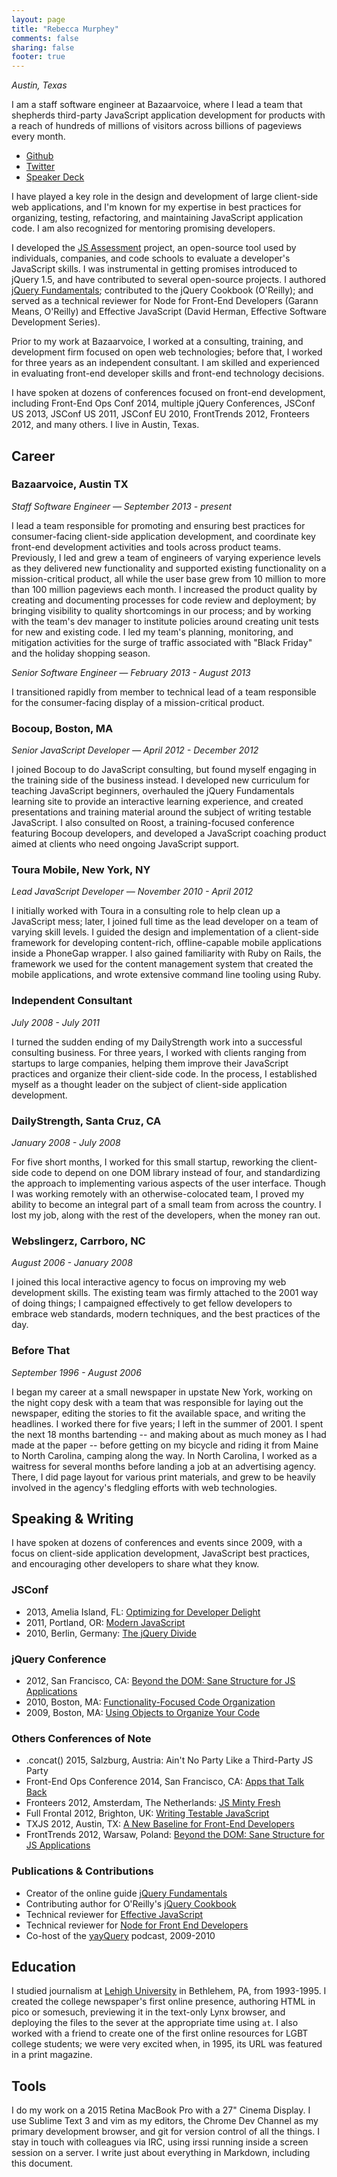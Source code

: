 ```yaml
---
layout: page
title: "Rebecca Murphey"
comments: false
sharing: false
footer: true
---
```


*Austin, Texas*

I am a staff software engineer at Bazaarvoice, where I lead a
team that shepherds third-party JavaScript application development for
products with a reach of hundreds of millions of visitors across billions of
pageviews every month.

- [Github](https://github.com/rmurphey)
- [Twitter](https://twitter.com/rmurphey)
- [Speaker Deck](http://speakerdeck.com/rmurphey)

I have played a key role in the design and development of large client-side
web applications, and I'm known for my expertise in best practices for
organizing, testing, refactoring, and maintaining JavaScript application code.
I am also recognized for mentoring promising developers.

I developed the [JS Assessment](https://github.com/rmurphey/js-assessment)
project, an open-source tool used by individuals, companies, and
code schools to evaluate a developer's JavaScript skills. I was instrumental
in getting promises introduced to jQuery 1.5, and have contributed to several
open-source projects. I authored [jQuery Fundamentals](http://jqfundamentals.com/);
contributed to the jQuery Cookbook (O'Reilly); and served as a technical
reviewer for Node for Front-End Developers (Garann Means, O'Reilly) and
Effective JavaScript (David Herman, Effective Software Development Series).

Prior to my work at Bazaarvoice, I worked at a consulting, training,
and development firm focused on open web technologies; before that, I worked
for three years as an independent consultant. I am skilled and experienced
in evaluating front-end developer skills and front-end technology decisions.

I have spoken at dozens of conferences focused on front-end development,
including Front-End Ops Conf 2014, multiple jQuery Conferences, JSConf US
2013, JSConf US 2011, JSConf EU 2010, FrontTrends 2012, Fronteers 2012, and
many others. I live in Austin, Texas.

## Career

### Bazaarvoice, Austin TX
*Staff Software Engineer &mdash; September 2013 - present*

I lead a team responsible for promoting and ensuring best practices for
consumer-facing client-side application development, and coordinate key
front-end development activities and tools across product teams. Previously, I
led and grew a team of engineers of varying experience levels as they delivered new
functionality and supported existing functionality on a mission-critical
product, all while the user base grew from 10 million to more than 100 million
pageviews each month. I increased the product quality by creating and
documenting processes for code review and deployment; by bringing visibility
to quality shortcomings in our process; and by working with the
team's dev manager to institute policies around creating unit tests for new
and existing code. I led my team's planning, monitoring, and mitigation
activities for the surge of traffic associated with "Black Friday" and the
holiday shopping season.

*Senior Software Engineer &mdash; February 2013 - August 2013*

I transitioned rapidly from member to technical lead of a team responsible
for the consumer-facing display of a mission-critical product.

### Bocoup, Boston, MA
*Senior JavaScript Developer &mdash; April 2012 - December 2012*

I joined Bocoup to do JavaScript consulting, but found myself engaging in the
training side of the business instead. I developed new curriculum for teaching
JavaScript beginners, overhauled the jQuery Fundamentals learning site to
provide an interactive learning experience, and created presentations and
training material around the subject of writing testable JavaScript. I also
consulted on Roost, a training-focused conference featuring Bocoup developers,
and developed a JavaScript coaching product aimed at clients who need ongoing
JavaScript support.

### Toura Mobile, New York, NY
*Lead JavaScript Developer &mdash; November 2010 - April 2012*

I initially worked with Toura in a consulting role to help clean up a JavaScript
mess; later, I joined full time as the lead developer on a team of varying skill
levels. I guided the design and implementation of a client-side
framework for developing content-rich, offline-capable mobile applications
inside a PhoneGap wrapper. I also gained familiarity with Ruby on Rails, the
framework we used for the content management system that created the mobile
applications, and wrote extensive command line tooling using Ruby.

### Independent Consultant
*July 2008 - July 2011*

I turned the sudden ending of my DailyStrength work into a successful
consulting business. For three years, I worked with clients ranging from
startups to large companies, helping them improve their JavaScript practices
and organize their client-side code. In the process, I established myself as a
thought leader on the subject of client-side application development.

### DailyStrength, Santa Cruz, CA
*January 2008 - July 2008*

For five short months, I worked for this small startup, reworking the
client-side code to depend on one DOM library instead of four, and standardizing the
approach to implementing various aspects of the user interface. Though I was
working remotely with an otherwise-colocated team, I proved my ability to become an
integral part of a small team from across the country. I lost my job, along
with the rest of the developers, when the money ran out.

### Webslingerz, Carrboro, NC
*August 2006 - January 2008*

I joined this local interactive agency to focus on improving my web development
skills. The existing team was firmly attached to the 2001 way of doing things;
I campaigned effectively to get fellow developers to embrace web standards,
modern techniques, and the best practices of the day.

### Before That
*September 1996 - August 2006*

I began my career at a small newspaper in upstate New York, working on the
night copy desk with a team that was responsible for laying out the newspaper,
editing the stories to fit the available space, and writing the headlines. I
worked there for five years; I left in the summer of 2001. I spent the next 18
months bartending -- and making about as much money as I had made at the paper
-- before getting on my bicycle and riding it from Maine to North Carolina,
camping along the way. In North Carolina, I worked as a waitress for several
months before landing a job at an advertising agency. There, I did page layout
for various print materials, and grew to be heavily involved in the agency's
fledgling efforts with web technologies.

## Speaking &amp; Writing

I have spoken at dozens of conferences and events since 2009, with a focus on
client-side application development, JavaScript best practices, and encouraging
other developers to share what they know.

### JSConf

- 2013, Amelia Island, FL: [Optimizing for Developer Delight](https://www.youtube.com/watch?v=-WpDN2k7vbU)
- 2011, Portland, OR: [Modern JavaScript](http://blip.tv/jsconf/jsconf2011-rebecca-murphey-5478159)
- 2010, Berlin, Germany: [The jQuery Divide](http://blip.tv/jsconfeu/rebecca-murphey-the-jquery-divide-4326740)

### jQuery Conference

- 2012, San Francisco, CA: [Beyond the DOM: Sane Structure for JS Applications](http://www.youtube.com/watch?v=cd7HHN6IkrU&feature=player_embedded)
- 2010, Boston, MA: [Functionality-Focused Code Organization](http://www.slideshare.net/rmurphey/functionality-basedorg)
- 2009, Boston, MA: [Using Objects to Organize Your Code](http://www.slideshare.net/rmurphey/using-objects-to-organize-your-jquery-code)

### Others Conferences of Note

- .concat() 2015, Salzburg, Austria: Ain't No Party Like a Third-Party JS Party
- Front-End Ops Conference 2014, San Francisco, CA: [Apps that Talk Back](https://www.youtube.com/watch?v=TxIXSHAyIh8)
- Fronteers 2012, Amsterdam, The Netherlands: [JS Minty Fresh](http://rmurphey.com/js-minty-fresh/presentation/)
- Full Frontal 2012, Brighton, UK: [Writing Testable JavaScript](http://www.youtube.com/watch?v=OzjogCFO4Zo&list=UUyBAm31tEpZ17hka6ZvVqcg&index=2)
- TXJS 2012, Austin, TX: [A New Baseline for Front-End Developers](https://speakerdeck.com/rmurphey/a-new-baseline-for-front-end-devs)
- FrontTrends 2012, Warsaw, Poland: [Beyond the DOM: Sane Structure for JS Applications](https://speakerdeck.com/rmurphey/beyond-the-dom-sane-structure-for-js-apps)

### Publications &amp; Contributions

- Creator of the online guide [jQuery Fundamentals](http://jqfundamentals.com)
- Contributing author for O'Reilly's [jQuery Cookbook](http://shop.oreilly.com/product/9780596159788.do)
- Technical reviewer for [Effective JavaScript](http://effectivejs.com/)
- Technical reviewer for [Node for Front End Developers](http://shop.oreilly.com/product/0636920023258.do)
- Co-host of the [yayQuery](http://yayquery.com) podcast, 2009-2010

## Education

I studied journalism at [Lehigh University](http://www4.lehigh.edu/default.aspx)
in Bethlehem, PA, from 1993-1995. I created the college newspaper's first
online presence, authoring HTML in pico or somesuch, previewing it in the
text-only Lynx browser, and deploying the files to the sever at the
appropriate time using `at`. I also worked with a friend to create one of the
first online resources for LGBT college students; we were very excited when,
in 1995, its URL was featured in a print magazine.

## Tools

I do my work on a 2015 Retina MacBook Pro with a 27" Cinema Display. I use
Sublime Text 3 and vim as my editors, the Chrome Dev Channel as my primary
development browser, and git for version control of all the things. I stay in
touch with colleagues via IRC, using irssi running inside a screen session on
a server. I write just about everything in Markdown, including this document.
